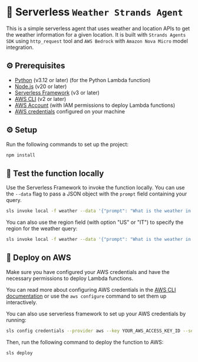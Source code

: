 # 🧵 Serverless `Weather Strands Agent`
This is a simple serverless agent that uses weather and location APIs to get the weather information for a given location.
It is built with `Strands Agents SDK` using `http_request` tool and `AWS Bedrock` with `Amazon Nova Micro` model integration.

## ⚙️ Prerequisites
- [Python](https://www.python.org/downloads/) (v3.12 or later) (for the Python Lambda function)
- [Node.js](https://nodejs.org/en/download/) (v20 or later)
- [Serverless Framework](https://www.serverless.com/framework/docs/getting-started/) (v3 or later)
- [AWS CLI](https://docs.aws.amazon.com/cli/latest/userguide/getting-started-install.html) (v2 or later)
- [AWS Account](https://aws.amazon.com/free/) (with IAM permissions to deploy Lambda functions)
- [AWS credentials](https://docs.aws.amazon.com/cli/latest/userguide/cli-configure-quickstart.html) configured on your machine

## ⚙️ Setup
Run the following commands to set up the project:
```bash
npm install
```

## 🧪 Test the function locally
Use the Serverless Framework to invoke the function locally. You can use the `--data` flag to pass a JSON object with the `prompt` field containing your query.
```bash
sls invoke local -f weather --data '{"prompt": "What is the weather in Seattle?"}'
```

You can also use the region field (with option "US" or "IT") to specify the region for the weather query:
```bash
sls invoke local -f weather --data '{"prompt": "What is the weather in Pavia?", "region": "IT"}'
```

## 🚀 Deploy on AWS
Make sure you have configured your AWS credentials and have the necessary permissions to deploy Lambda functions. 

You can read more about configuring AWS credentials in the [AWS CLI documentation](https://docs.aws.amazon.com/cli/latest/userguide/cli-configure-files.html)
or use the `aws configure` command to set them up interactively.

You can also use serverless framework to set up your AWS credentials by running:
```bash
sls config credentials --provider aws --key YOUR_AWS_ACCESS_KEY_ID --secret YOUR_AWS_SECRET_ACCESS_KEY
```

Then, run the following command to deploy the function to AWS:
```bash
sls deploy
```

